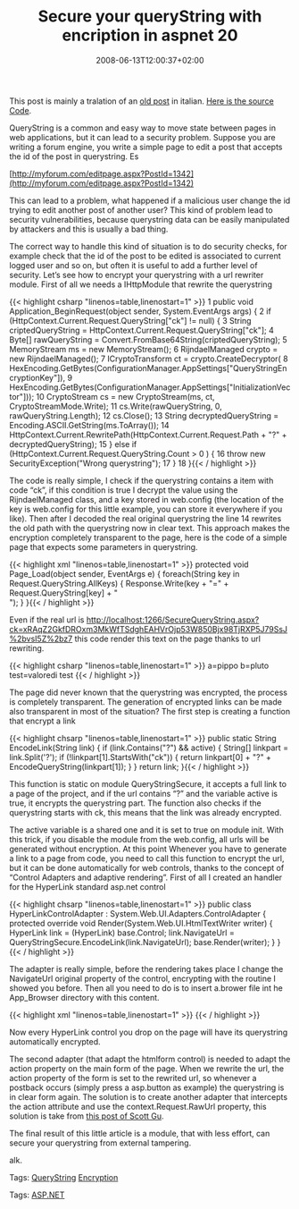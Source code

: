 ﻿---
title: "Secure your queryString with encription in aspnet 20"
description: ""
date: 2008-06-13T12:00:37+02:00
draft: false
tags: [ASPNET]
categories: [ASPNET]
---
This post is mainly a tralation of an [old post](http://blogs.ugidotnet.org/rgm/archive/2007/10/08/88796.aspx) in italian. [Here is the source Code](http://www.codewrecks.com/blog/storage/SecureQueryString.zip).

QueryString is a common and easy way to move state between pages in web applications, but it can lead to a security problem. Suppose you are writing a forum engine, you write a simple page to edit a post that accepts the id of the post in querystring. Es

[http://myforum.com/editpage.aspx?PostId=1342](http://myforum.com/editpage.aspx?PostId=1342)

This can lead to a problem, what happened if a malicious user change the id trying to edit another post of another user? This kind of problem lead to security vulnerabilities, because querystring data can be easily manipulated by attackers and this is usually a bad thing.

The correct way to handle this kind of situation is to do security checks, for example check that the id of the post to be edited is associated to current logged user and so on, but often it is useful to add a further level of security. Let’s see how to encrypt your querystring with a url rewriter module. First of all we needs a IHttpModule that rewrite the querystring

{{< highlight csharp "linenos=table,linenostart=1" >}}
 1 public void Application_BeginRequest(object sender, System.EventArgs args) {
 2     if (HttpContext.Current.Request.QueryString["ck"] != null) {
 3         String criptedQueryString = HttpContext.Current.Request.QueryString["ck"];
 4         Byte[] rawQueryString = Convert.FromBase64String(criptedQueryString);
 5         MemoryStream ms = new MemoryStream();
 6         RijndaelManaged crypto = new RijndaelManaged();
 7         ICryptoTransform ct = crypto.CreateDecryptor(
 8             HexEncoding.GetBytes(ConfigurationManager.AppSettings["QueryStringEncryptionKey"]),
 9             HexEncoding.GetBytes(ConfigurationManager.AppSettings["InitializationVector"]));
10         CryptoStream cs = new CryptoStream(ms, ct, CryptoStreamMode.Write);
11         cs.Write(rawQueryString, 0, rawQueryString.Length);
12         cs.Close();
13         String decryptedQueryString = Encoding.ASCII.GetString(ms.ToArray());
14         HttpContext.Current.RewritePath(HttpContext.Current.Request.Path + "?" + decryptedQueryString);
15     } else if (HttpContext.Current.Request.QueryString.Count > 0 ) {
16         throw new SecurityException("Wrong querystring");
17     }
18 }{{< / highlight >}}

<!-- Code inserted with Steve Dunn's Windows Live Writer Code Formatter Plugin.  http://dunnhq.com -->

The code is really simple, I check if the querystring contains a item with code “ck”, if this condition is true I decrypt the value using the RijndaelManaged class, and a key stored in web.config (the location of the key is web.config for this little example, you can store it everywhere if you like). Then after I decoded the real original querystring the line 14 rewrites the old path with the querystring now in clear text. This approach makes the encryption completely transparent to the page, here is the code of a simple page that expects some parameters in querystring.

{{< highlight xml "linenos=table,linenostart=1" >}}
protected void Page_Load(object sender, EventArgs e) {
    foreach(String key in Request.QueryString.AllKeys) {
        Response.Write(key + "=" + Request.QueryString[key] + "<BR />");
    }
}{{< / highlight >}}

<!-- Code inserted with Steve Dunn's Windows Live Writer Code Formatter Plugin.  http://dunnhq.com -->

Even if the real url is [http://localhost:1266/SecureQueryString.aspx?ck=xRAqZ2GkfDROxm3MkWfTSdghEAHVrOjp53W850Bjx98TjRXP5J79SsJ%2bvsI5Z%2bz7](http://localhost:1266/SecureQueryString.aspx?ck=xRAqZ2GkfDROxm3MkWfTSdghEAHVrOjp53W850Bjx98TjRXP5J79SsJ%2bvsI5Z%2bz7 "http://localhost:1266/SecureQueryString.aspx?ck=xRAqZ2GkfDROxm3MkWfTSdghEAHVrOjp53W850Bjx98TjRXP5J79SsJ%2bvsI5Z%2bz7") this code render this text on the page thanks to url rewriting.

{{< highlight csharp "linenos=table,linenostart=1" >}}
a=pippo
b=pluto
test=valoredi test
{{< / highlight >}}

<!-- Code inserted with Steve Dunn's Windows Live Writer Code Formatter Plugin.  http://dunnhq.com -->

The page did never known that the querystring was encrypted, the process is completely transparent. The generation of encrypted links can be made also transparent in most of the situation? The first step is creating a function that encrypt a link

{{< highlight chsarp "linenos=table,linenostart=1" >}}
public static String EncodeLink(String link)
{
    if (link.Contains("?") && active) {
        String[] linkpart = link.Split('?');
        if (!linkpart[1].StartsWith("ck")) {
            return linkpart[0] + "?" + EncodeQueryString(linkpart[1]);
        }
    }
    return link;
}{{< / highlight >}}

<!-- Code inserted with Steve Dunn's Windows Live Writer Code Formatter Plugin.  http://dunnhq.com -->

This function is static on module QueryStringSecure, it accepts a full link to a page of the project, and if the url contains “?” and the variable active is true, it encrypts the querystring part. The function also checks if the querystring starts with ck, this means that the link was already encrypted.

The active variable is a shared one and it is set to true on module init. With this trick, if you disable the module from the web.config, all urls will be generated without encryption. At this point Whenever you have to generate a link to a page from code, you need to call this function to encrypt the url, but it can be done automatically for web controls, thanks to the concept of “Control Adapters and adaptive rendering”. First of all I created an handler for the HyperLink standard asp.net control

{{< highlight chsarp "linenos=table,linenostart=1" >}}
public class HyperLinkControlAdapter : System.Web.UI.Adapters.ControlAdapter
{
    protected override void Render(System.Web.UI.HtmlTextWriter writer)
    {
        HyperLink link = (HyperLink) base.Control;
        link.NavigateUrl = QueryStringSecure.EncodeLink(link.NavigateUrl);
        base.Render(writer);
    }
}{{< / highlight >}}

<!-- Code inserted with Steve Dunn's Windows Live Writer Code Formatter Plugin.  http://dunnhq.com -->

The adapter is really simple, before the rendering takes place I change the NavigateUrl original property of the control, encrypting with the routine I showed you before. Then all you need to do is to insert a.brower file int he App\_Browser directory with this content.

{{< highlight xml "linenos=table,linenostart=1" >}}
<browsers>
    <browser refID="Default">
        <controlAdapters>
            <adapter controlType="System.Web.UI.WebControls.HyperLink"
                        adapterType="SecureQueryString.HyperLinkControlAdapter" />
            <adapter controlType="System.Web.UI.HtmlControls.HtmlForm"
                adapterType="SecureQueryString.FormRewriterControlAdapter" />
        </controlAdapters>
    </browser>
</browsers>{{< / highlight >}}

<!-- Code inserted with Steve Dunn's Windows Live Writer Code Formatter Plugin.  http://dunnhq.com -->

Now every HyperLink control you drop on the page will have its querystring automatically encrypted.

The second adapter (that adapt the htmlform control) is needed to adapt the action property on the main form of the page. When we rewrite the url, the action property of the form is set to the rewrited url, so whenever a postback occurs (simply press a asp.button as example) the querystring is in clear form again. The solution is to create another adapter that intercepts the action attribute and use the context.Request.RawUrl property, this solution is take from [this post of Scott Gu](http://weblogs.asp.net/scottgu/archive/2007/02/26/tip-trick-url-rewriting-with-asp-net.aspx).

The final result of this little article is a module, that with less effort, can secure your querystring from external tampering.

alk.

Tags: [QueryString](http://technorati.com/tag/QueryString) [Encryption](http://technorati.com/tag/Encryption)

Tags: [ASP.NET](http://technorati.com/tag/ASP.NET)

<!--dotnetkickit-->
